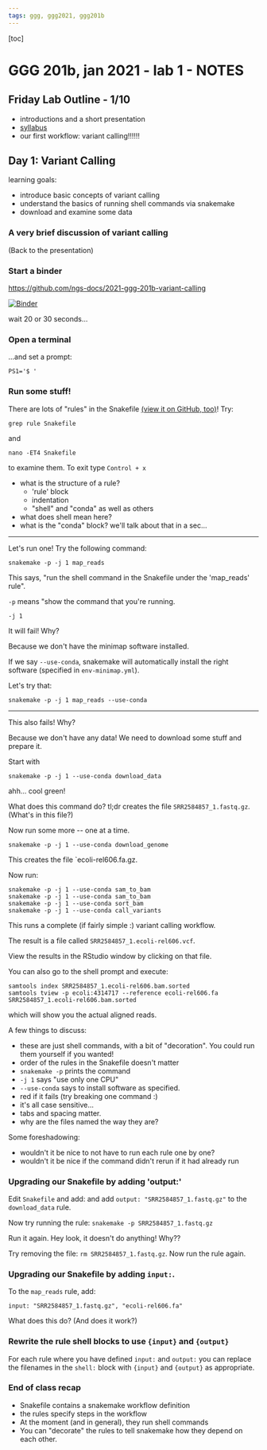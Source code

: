 ```yaml
---
tags: ggg, ggg2021, ggg201b
---
```


[toc]

# GGG 201b, jan 2021 - lab 1 - NOTES

## Friday Lab Outline - 1/10

* introductions and a short presentation
* [syllabus](https://hackmd.io/wnAlw5Y6QRu4kfWiri9Cwg?view)
* our first workflow: variant calling!!!!!!

## Day 1: Variant Calling

learning goals:
- introduce basic concepts of variant calling
- understand the basics of running shell commands via snakemake
- download and examine some data

### A very brief discussion of variant calling

(Back to the presentation)

### Start a binder

https://github.com/ngs-docs/2021-ggg-201b-variant-calling

[![Binder](https://mybinder.org/badge_logo.svg)](https://binder.pangeo.io/v2/gh/ngs-docs/2021-ggg-201b-variant-calling/week1?urlpath=rstudio)

wait 20 or 30 seconds...

### Open a terminal

...and set a prompt:
```
PS1='$ '
```

### Run some stuff!

There are lots of "rules" in the Snakefile [(view it on GitHub, too)](https://github.com/ngs-docs/2021-ggg-201b-variant-calling/week1/Snakefile)! Try:

```
grep rule Snakefile
```

and

```
nano -ET4 Snakefile
```
to examine them. To exit type `Control + x`

* what is the structure of a rule?
  * 'rule' block
  * indentation
  * "shell" and "conda" as well as others
* what does shell mean here?
* what is the "conda" block? we'll talk about that in a sec...

----

Let's run one! Try the following command:
```
snakemake -p -j 1 map_reads
```

This says, "run the shell command in the Snakefile under the 'map_reads' rule".

`-p` means "show the command that you're running.

`-j 1`

It will fail! Why?

Because we don't have the minimap software installed.

If we say `--use-conda`, snakemake will automatically install the right
software (specified in `env-minimap.yml`).

Let's try that:

```
snakemake -p -j 1 map_reads --use-conda
```

---

This also fails! Why?

Because we don't have any data! We need to download some stuff and prepare it.

Start with

```
snakemake -p -j 1 --use-conda download_data
```

ahh... cool green!

What does this command do? tl;dr creates the file `SRR2584857_1.fastq.gz`.
(What's in this file?)

Now run some more -- one at a time.

```
snakemake -p -j 1 --use-conda download_genome
```
This creates the file `ecoli-rel606.fa.gz.

Now run:
```
snakemake -p -j 1 --use-conda sam_to_bam
snakemake -p -j 1 --use-conda sam_to_bam
snakemake -p -j 1 --use-conda sort_bam
snakemake -p -j 1 --use-conda call_variants
```

This runs a complete (if fairly simple :) variant calling workflow.

The result is a file called `SRR2584857_1.ecoli-rel606.vcf`.

View the results in the RStudio window by clicking on that file.

You can also go to the shell prompt and execute:

```
samtools index SRR2584857_1.ecoli-rel606.bam.sorted
samtools tview -p ecoli:4314717 --reference ecoli-rel606.fa SRR2584857_1.ecoli-rel606.bam.sorted
```
which will show you the actual aligned reads.

A few things to discuss:

* these are just shell commands, with a bit of "decoration". You could run them yourself if you wanted!
* order of the rules in the Snakefile doesn't matter
* `snakemake -p` prints the command
* `-j 1` says "use only one CPU"
* `--use-conda` says to install software as specified.
* red if it fails (try breaking one command :)
* it's all case sensitive...
* tabs and spacing matter.
* why are the files named the way they are?

Some foreshadowing:

* wouldn't it be nice to not have to run each rule one by one?
* wouldn't it be nice if the command didn't rerun if it had already run

### Upgrading our Snakefile by adding 'output:'

Edit `Snakefile` and add:
and add `output: "SRR2584857_1.fastq.gz"` to the `download_data` rule.

Now try running the rule: `snakemake -p SRR2584857_1.fastq.gz`

Run it again. Hey look, it doesn't do anything! Why??

Try removing the file: `rm SRR2584857_1.fastq.gz`. Now run the rule again.

### Upgrading our Snakefile by adding `input:`.

To the `map_reads` rule, add:

`input: "SRR2584857_1.fastq.gz", "ecoli-rel606.fa"`

What does this do? (And does it work?)

### Rewrite the rule shell blocks to use `{input}` and `{output}`

For each rule where you have defined `input:` and `output:` you can replace the
filenames in the `shell:` block with `{input}` and `{output}` as appropriate.

### End of class recap

* Snakefile contains a snakemake workflow definition
* the rules specify steps in the workflow
* At the moment (and in general), they run shell commands
* You can "decorate" the rules to tell snakemake how they depend on each other.
